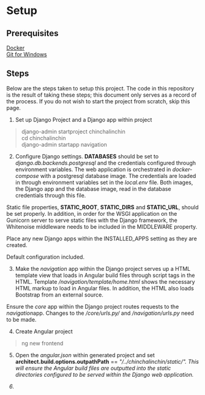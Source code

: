# Setup

## Prerequisites

[Docker](https://docs.docker.com/get-docker/)<br>
[Git for Windows](https://git-scm.com/download/win)<br>

## Steps

Below are the steps taken to setup this project. The code in this repository is the result of taking these steps; this document only serves as a record of the process. If you do not wish to start the project from scratch, skip this page.

1. Set up Django Project and a Django app within project

> django-admin startproject chinchalinchin<br>
> cd chinchalinchin<br>
> django-admin startapp navigation<br>

2. Configure Django settings. <b>DATABASES</b> should be set to <i>django.db.backends.postgresql</i> and the credentials configured through environment variables. The web application is orchestrated in <i>docker-compose</i> with a postgresql database image. The credentials are loaded in through environment variables set in the <i>local.env</i> file. Both images, the Django app and the database image, read in the database credentials through this file. 

Static file properties, <b>STATIC_ROOT</b>, <b>STATIC_DIRS</b> and <b>STATIC_URL</b>, should be set properly. In addition, in order for the WSGI application on the Gunicorn server to serve static files with the Django framework, the Whitenoise middleware needs to be included in the MIDDLEWARE property.

Place any new Django apps within the INSTALLED_APPS setting as they are created.

Default configuration included.

3. Make the <i>navigation</i> app within the Django project serves up a HTML template view that loads in Angular build files through script tags in the HTML. Template <i>/navigation/template/home.html</i> shows the necessary HTML markup to load in Angular files. In addition, the HTML also loads Bootstrap from an external source. 

Ensure the <i>core</i> app within the Django project routes requests to the <i>navigation</i>app. Changes to the <i>/core/urls.py/</i> and <i>/navigation/urls.py</i> need to be made.

4. Create Angular project

> ng new frontend

5. Open the <i>angular.json</i> within generated project and set <b>architect.build.options.outpathPath</b> == <i>"/../chinchalinchin/static/". This will ensure the Angular build files are outputted into the static directories configured to be served within the Django web application.

6. 